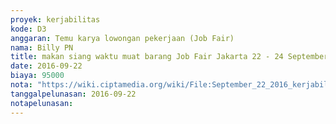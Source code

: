 ```yaml
---
proyek: kerjabilitas
kode: D3
anggaran: Temu karya lowongan pekerjaan (Job Fair)
nama: Billy PN
title: makan siang waktu muat barang Job Fair Jakarta 22 - 24 September 2016
date: 2016-09-22
biaya: 95000
nota: "https://wiki.ciptamedia.org/wiki/File:September_22_2016_kerjabilitas_D3_makan_siang_jobfair_jakarta_billy.jpg"
tanggalpelunasan: 2016-09-22
notapelunasan:
---
```

